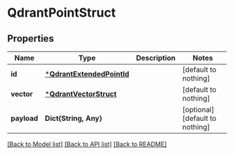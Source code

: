 # QdrantPointStruct


## Properties
Name | Type | Description | Notes
------------ | ------------- | ------------- | -------------
**id** | [***QdrantExtendedPointId**](QdrantExtendedPointId.md) |  | [default to nothing]
**vector** | [***QdrantVectorStruct**](QdrantVectorStruct.md) |  | [default to nothing]
**payload** | **Dict{String, Any}** |  | [optional] [default to nothing]


[[Back to Model list]](../README.md#models) [[Back to API list]](../README.md#api-endpoints) [[Back to README]](../README.md)



